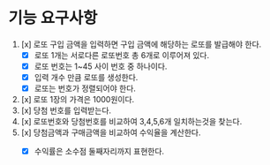 # 기능 요구사항
 1. [x] 로또 구입 금액을 입력하면 구입 금액에 해당하는 로또를 발급해야 한다.
    - [x] 로또 1개는 서로다른 로또번호 총 6개로 이루어져 있다.
    - [x] 로또 번호는 1~45 사이 번호 중 하나이다.
    - [x] 입력 개수 만큼 로또를 생성한다.
    - [x] 로또는 번호가 정렬되어야 한다.
 2. [x] 로또 1장의 가격은 1000원이다.
 3. [x] 당첨 번호를 입력받는다.
 4. [x] 로또번호와 당첨번호를 비교하여 3,4,5,6개 일치하는것을 찾는다.
 5. [x] 당첨금액과 구매금액을 비교하여 수익율을 계산한다.
    - [x] 수익률은 소수점 둘째자리까지 표현한다.


